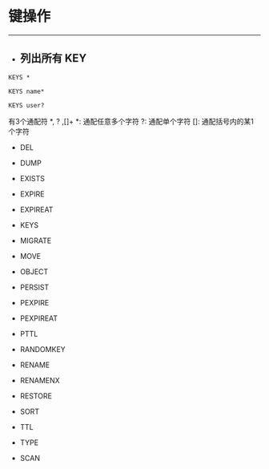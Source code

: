 # 键操作

---

* ## 列出所有 KEY

```
KEYS *

KEYS name*

KEYS user?

```

有3个通配符 *, ? ,[]+
*: 通配任意多个字符
?: 通配单个字符
[]: 通配括号内的某1个字符



* DEL

* DUMP

* EXISTS

* EXPIRE

* EXPIREAT

* KEYS

* MIGRATE

* MOVE

* OBJECT

* PERSIST

* PEXPIRE

* PEXPIREAT

* PTTL

* RANDOMKEY

* RENAME

* RENAMENX

* RESTORE

* SORT

* TTL

* TYPE

* SCAN



